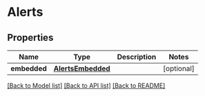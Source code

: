 # Alerts

## Properties
Name | Type | Description | Notes
------------ | ------------- | ------------- | -------------
**embedded** | [**AlertsEmbedded**](AlertsEmbedded.md) |  | [optional] 

[[Back to Model list]](../../README.md#documentation-for-models) [[Back to API list]](../../README.md#documentation-for-api-endpoints) [[Back to README]](../../README.md)


